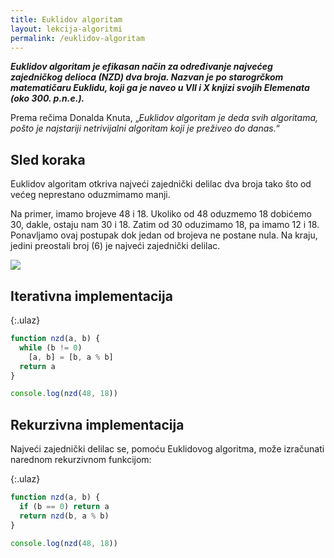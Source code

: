 ```yaml
---
title: Euklidov algoritam
layout: lekcija-algoritmi
permalink: /euklidov-algoritam
---
```


***Euklidov algoritam je efikasan način za određivanje najvećeg zajedničkog delioca (NZD) dva broja. Nazvan je po starogrčkom matematičaru Euklidu, koji ga je naveo u VII i X knjizi svojih Elemenata (oko 300. p.n.e.).***

Prema rečima Donalda Knuta, „*Euklidov algoritam je deda svih algoritama, pošto je najstariji netrivijalni algoritam koji je preživeo do danas.*“

## Sled koraka

Euklidov algoritam otkriva najveći zajednički delilac dva broja tako što od većeg neprestano oduzmimamo manji.

Na primer, imamo brojeve 48 i 18. Ukoliko od 48 oduzmemo 18 dobićemo 30, dakle, ostaju nam 30 i 18. Zatim od 30 oduzimamo 18, pa imamo 12 i 18. Ponavljamo ovaj postupak dok jedan od brojeva ne postane nula. Na kraju, jedini preostali broj (6) je najveći zajednički delilac.

![](https://upload.wikimedia.org/wikipedia/commons/e/e2/Euclidean_algorithm_252_105_animation_flipped.gif)

## Iterativna implementacija

{:.ulaz}
```js
function nzd(a, b) {
  while (b != 0)
    [a, b] = [b, a % b]
  return a
}

console.log(nzd(48, 18))
```

## Rekurzivna implementacija

Najveći zajednički delilac se, pomoću Euklidovog algoritma, može izračunati narednom rekurzivnom funkcijom:

{:.ulaz}
```js
function nzd(a, b) {
  if (b == 0) return a
  return nzd(b, a % b)
}

console.log(nzd(48, 18))
```
